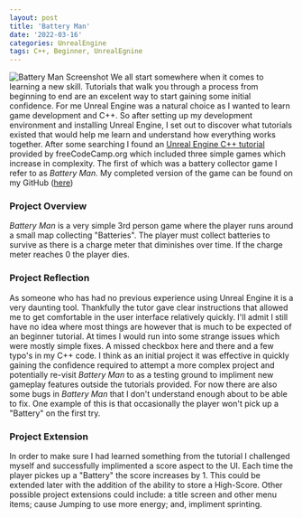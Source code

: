 ```yaml
---
layout: post
title: 'Battery Man'
date: '2022-03-16'
categories: UnrealEngine
tags: C++, Beginner, UnrealEgnine
---
```

![Battery Man Screenshot](/assets/images/posts/16-03-22/BatteryMan/BatterMan.jpg)
We all start somewhere when it comes to learning a new skill. Tutorials that walk you through a process from beginning to end are an excelent way to start gaining some initial confidence. For me Unreal Engine was a natural choice as I wanted to learn game development and C++. So after setting up my development environment and installing Unreal Engine, I set out to discover what tutorials existed that would help me learn and understand how everything works together. After some searching I found an [Unreal Engine C++ tutorial](https://www.youtube.com/watch?v=LsNW4FPHuZE&t=17s&ab_channel=freeCodeCamp.org) provided by freeCodeCamp.org which included three simple games which increase in complexity.  The first of which was a battery collector game I refer to as *Battery Man*. My completed version of the game can be found on my GitHub ([here](https://github.com/eyesowolf/BatteryManCpp))
### Project Overview
*Battery Man* is a very simple 3rd person game where the player runs around a small map collecting "Batteries". The player must collect batteries to survive as there is a charge meter that diminishes over time. If the charge meter reaches 0 the player dies.
### Project Reflection
As someone who has had no previous experience using Unreal Engine it is a very daunting tool. Thankfully the tutor gave clear instructions that allowed me to get comfortable in the user interface relatively quickly. I'll admit I still have no idea where most things are however that is much to be expected of an beginner tutorial.
At times I would run into some strange issues which were mostly simple fixes. A missed checkbox here and there and a few typo's in my C++ code. I think as an initial project it was effective in quickly gaining the confidence required to attempt a more complex project and potentially re-visit *Battery Man* to as a testing ground to impliment new gameplay features outside the tutorials provided.
For now there are also some bugs in *Battery Man* that I don't understand enough about to be able to fix. One example of this is that occasionally the player won't pick up a "Battery" on the first try.
### Project Extension
In order to make sure I had learned something from the tutorial I challenged myself and successfully implimented a score aspect to the UI. Each time the player pickes up a "Battery" the score increases by 1. This could be extended later with the addition of the ability to store a High-Score.
Other possible project extensions could include: a title screen and other menu items; cause Jumping to use more energy; and, impliment sprinting.